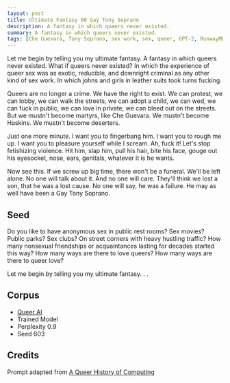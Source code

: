 ```yaml
---
layout: post
title: Ultimate Fantasy 60 Gay Tony Soprano
description: A fantasy in which queers never existed.
summary: A fantasy in which queers never existed.
tags: [Che Guevara, Tony Soprano, sex work, sex, queer, GPT-2, RunwayML]
---
```


Let me begin by telling you my ultimate fantasy. A fantasy in which queers never existed. What if queers never existed? In which the experience of queer sex was as exotic, reducible, and downright criminal as any other kind of sex work. In which johns and girls in leather suits took turns fucking.

Queers are no longer a crime. We have the right to exist. We can protest, we can lobby, we can walk the streets, we can adopt a child, we can wed, we can fuck in public, we can love in private, we can bleed out on the streets. But we mustn't become martyrs, like Che Guevara. We mustn't become Haskins. We mustn't become deserters.

Just one more minute. I want you to fingerbang him. I want you to rough me up. I want you to pleasure yourself while I scream. Ah, fuck it! Let's stop fetishizing violence. Hit him, slap him, pull his hair, bite his face, gouge out his eyesocket, nose, ears, genitals, whatever it is he wants.

Now see this. If we screw up big time, there won't be a funeral. We'll be left alone. No one will talk about it. And no one will care. They'll think we lost a son, that he was a lost cause. No one will say, he was a failure. He may as well have been a Gay Tony Soprano.

## Seed

Do you like to have anonymous sex in public rest rooms? Sex movies? Public parks? Sex clubs? On street corners with heavy hustling traffic? How many nonsexual friendships or acquaintances lasting for decades started this way? How many ways are there to love queers? How many ways are there to queer love?

Let me begin by telling you my ultimate fantasy. . .

## Corpus

- [Queer AI](/queerai)
- Trained Model
- Perplexity 0.9
- Seed 603

## Credits

Prompt adapted from [A Queer History of Computing](https://rhizome.org/editorial/2013/feb/19/queer-computing-1/)

